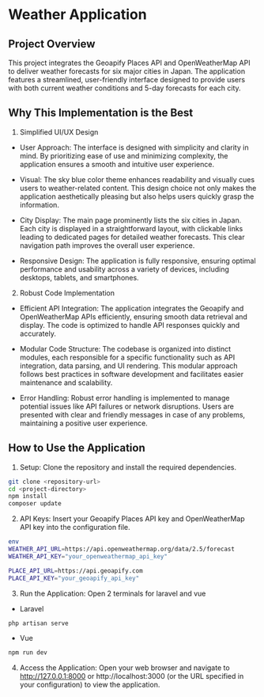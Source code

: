 # Weather Application

## Project Overview

This project integrates the Geoapify Places API and OpenWeatherMap API to deliver weather forecasts for six major cities in Japan. The application features a streamlined, user-friendly interface designed to provide users with both current weather conditions and 5-day forecasts for each city.

## Why This Implementation is the Best

1. Simplified UI/UX Design

-   User Approach: The interface is designed with simplicity and clarity in mind. By prioritizing ease of use and minimizing complexity, the application ensures a smooth and intuitive user experience.

-   Visual: The sky blue color theme enhances readability and visually cues users to weather-related content. This design choice not only makes the application aesthetically pleasing but also helps users quickly grasp the information.

-   City Display: The main page prominently lists the six cities in Japan. Each city is displayed in a straightforward layout, with clickable links leading to dedicated pages for detailed weather forecasts. This clear navigation path improves the overall user experience.

-   Responsive Design: The application is fully responsive, ensuring optimal performance and usability across a variety of devices, including desktops, tablets, and smartphones.

2. Robust Code Implementation

-   Efficient API Integration: The application integrates the Geoapify and OpenWeatherMap APIs efficiently, ensuring smooth data retrieval and display. The code is optimized to handle API responses quickly and accurately.

-   Modular Code Structure: The codebase is organized into distinct modules, each responsible for a specific functionality such as API integration, data parsing, and UI rendering. This modular approach follows best practices in software development and facilitates easier maintenance and scalability.

-   Error Handling: Robust error handling is implemented to manage potential issues like API failures or network disruptions. Users are presented with clear and friendly messages in case of any problems, maintaining a positive user experience.

## How to Use the Application

1. Setup: Clone the repository and install the required dependencies.

```bash
git clone <repository-url>
cd <project-directory>
npm install
composer update
```

2. API Keys: Insert your Geoapify Places API key and OpenWeatherMap API key into the configuration file.

```bash
env
WEATHER_API_URL=https://api.openweathermap.org/data/2.5/forecast
WEATHER_API_KEY="your_openweathermap_api_key"

PLACE_API_URL=https://api.geoapify.com
PLACE_API_KEY="your_geoapify_api_key"

```

3. Run the Application: Open 2 terminals for laravel and vue

-   Laravel

```bash
php artisan serve
```

-   Vue

```bash
npm run dev
```

4. Access the Application: Open your web browser and navigate to http://127.0.0.1:8000 or http://localhost:3000 (or the URL specified in your configuration) to view the application.
